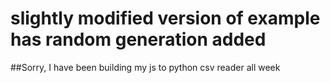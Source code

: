 # slightly modified version of example has random generation added

##Sorry, I have been building my js to python csv reader all week
